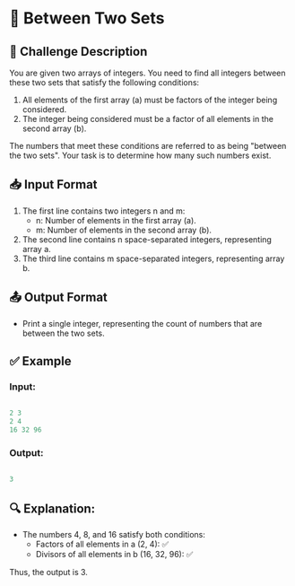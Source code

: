 # 🔢 Between Two Sets

## 📝 Challenge Description

You are given two arrays of integers. You need to find all integers between these two sets that satisfy the following conditions:

1. All elements of the first array (a) must be factors of the integer being considered.
2. The integer being considered must be a factor of all elements in the second array (b).

The numbers that meet these conditions are referred to as being "between the two sets". Your task is to determine how many such numbers exist.

## 📥 Input Format

1. The first line contains two integers n and m:
   - n: Number of elements in the first array (a).
   - m: Number of elements in the second array (b).
2. The second line contains n space-separated integers, representing array a.
3. The third line contains m space-separated integers, representing array b.

## 📤 Output Format

- Print a single integer, representing the count of numbers that are between the two sets.

## ✅ Example

### Input:
```java

2 3
2 4
16 32 96

```
### Output:
```java

3

```
## 🔍 Explanation:

- The numbers 4, 8, and 16 satisfy both conditions:
  - Factors of all elements in a (2, 4): ✅
  - Divisors of all elements in b (16, 32, 96): ✅
 
Thus, the output is 3.


